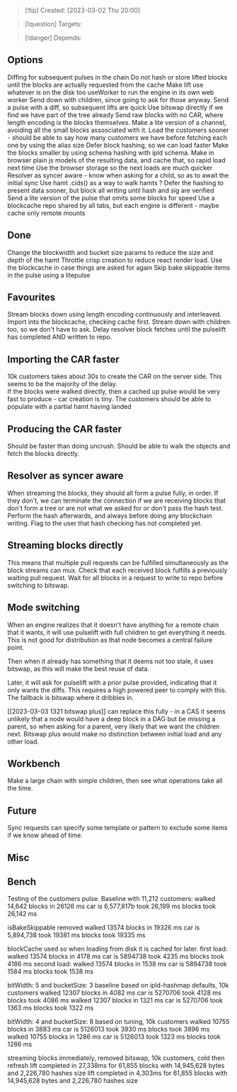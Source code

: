 
>[!tip] Created: [2023-03-02 Thu 20:00]

>[!question] Targets: 

>[!danger] Depends: 


## Options
Diffing for subsequent pulses in the chain 
Do not hash or store lifted blocks until the blocks are actually requested from the cache
Make lift use whatever is on the disk too
useWorker to run the engine in its own web worker
Send down with children, since going to ask for those anyway.
Send a pulse with a diff, so subsequent lifts are quick
Use bitswap directly if we find we have part of the tree already
Send raw blocks with no CAR, where length encoding is the blocks themselves.
Make a lite version of a channel, avoiding all the small blocks assosciated with it.
Load the customers sooner - should be able to say how many customers we have before fetching each one by using the alias size
Defer block hashing, so we can load faster
Make the blocks smaller by using schema hashing with ipld schema.
Make in browser plain js models of the resulting data, and cache that, so rapid load next time
Use the browser storage so the next loads are much quicker
Resolver as syncer aware - know when asking for a child, so as to await the initial sync
Use hamt .cids() as a way to walk hamts ?
Defer the hashing to present data sooner, but block all writing until hash and sig are verified
Send a lite version of the pulse that omits some blocks for speed
Use a blockcache repo shared by all tabs, but each engine is different - maybe cache only remote mounts

## Done
Change the blockwidth and bucket size params to reduce the size and depth of the hamt
Throttle crisp creation to reduce react render load.
Use the blockcache in case things are asked for again
Skip bake skippable items in the pulse using a litepulse

## Favourites
Stream blocks down using length encoding continuously and interleaved.
Import into the blockcache, checking cache first.
Stream down with children too, so we don't have to ask.
Delay resolver block fetches until the pulselift has completed AND written to repo.

## Importing the CAR faster
10k customers takes about 30s to create the CAR on the server side.  This seems to be the majority of the delay.  
If the blocks were walked directly, then a cached up pulse would be very fast to produce - car creation is tiny.
The customers should be able to populate with a partial hamt having landed

## Producing the CAR faster
Should be faster than doing uncrush.  Should be able to walk the objects and fetch the blocks directly.

## Resolver as syncer aware
When streaming the blocks, they should all form a pulse fully, in order.  If they don't, we can terminate the connection if we are receiving blocks that don't form a tree or are not what we asked for or don't pass the hash test.  Perform the hash afterwards, and always before doing any blockchain writing.  Flag to the user that hash checking has not completed yet.

## Streaming blocks directly
This means that multiple pull requests can be fulfilled simultaneously as the block streams can mux.
Check that each received block fulfills a previously waiting pull request.
Wait for all blocks in a request to write to repo before switching to bitswap.

## Mode switching
When an engine realizes that it doesn't have anything for a remote chain that it wants, it will use pulselift with full children to get everything it needs.  This is not good for distribution as that node becomes a central failure point.

Then when it already has something that it deems not too stale, it uses bitswap, as this will make the best reuse of data.

Later, it will ask for pulselift with a prior pulse provided, indicating that it only wants the diffs.  This requires a high powered peer to comply with this.  The fallback is bitswap where it dribbles in.

[[2023-03-03 1321 bitswap plus]] can replace this fully - in a CAS it seems unlikely that a node would have a deep block in a DAG but be missing a parent, so when asking for a parent, very likely that we want the children next.  Bitswap plus would make no distinction between initial load and any other load.

## Workbench
Make a large chain with simple children, then see what operations take all the time.

## Future
Sync requests can specify some template or pattern to exclude some items if we know ahead of time.

## Misc

## Bench
Testing of the customers pulse.  Baseline with 11,212 customers: 
walked 14,642 blocks in 26126 ms car is 6,577,817b took 26,199 ms blocks took 26,142 ms

isBakeSkippable removed
walked 13574 blocks in 19326 ms car is 5,894,738 took 19381 ms blocks took 19335 ms

blockCache used so when loading from disk it is cached for later.
first load:
walked 13574 blocks in 4178 ms car is 5894738 took 4235 ms blocks took 4186 ms
second load:
walked 13574 blocks in 1538 ms car is 5894738 took 1584 ms blocks took 1538 ms

bitWidth: 5 and bucketSize: 3 baseline based on ipld-hashmap defaults, 10k customers
walked 12307 blocks in 4082 ms car is 5270706 took 4128 ms blocks took 4086 ms
walked 12307 blocks in 1321 ms car is 5270706 took 1363 ms blocks took 1322 ms

bitWidth: 4 and bucketSize: 8 based on tuning, 10k customers
walked 10755 blocks in 3883 ms car is 5126013 took 3930 ms blocks took 3896 ms
walked 10755 blocks in 1286 ms car is 5126013 took 1323 ms blocks took 1286 ms

streaming blocks immediately, removed bitswap, 10k customers, cold then refresh
lift completed in 27,338ms for 61,855 blocks with 14,945,628 bytes and 2,226,780 hashes size
lift completed in 4,303ms for 61,855 blocks with 14,945,628 bytes and 2,226,780 hashes size
